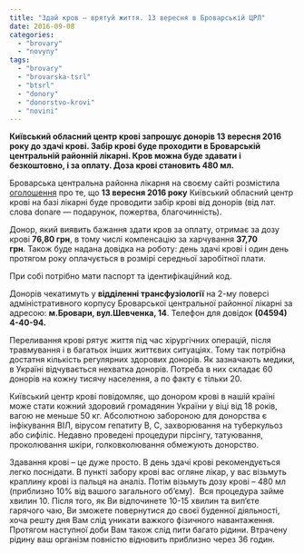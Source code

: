 ```yaml
---
title: "Здай кров – врятуй життя. 13 вересня в Броварській ЦРЛ"
date: 2016-09-08
categories: 
  - "brovary"
  - "novyny"
tags: 
  - "brovary"
  - "brovarska-tsrl"
  - "btsrl"
  - "donory"
  - "donorstvo-krovi"
  - "novini"
---
```


**Київський обласний центр крові запрошує донорів 13 вересня 2016 року до здачі крові. Забір крові буде проходити в Броварській центральній районній лікарні. Кров можна буде здавати і безкоштовно, і за оплату. Доза крові становить 480 мл.**

Броварська центральна районна лікарня на своєму сайті розмістила [оголошення](http://brovcrl.in.ua/zday-krov-vryatuy-zhyttya-4) про те, що **13 вересня 2016 року** Київський обласний центр крові на базі лікарні буде проводити забір крові від донорів (від лат. слова donare — подарунок, пожертва, благочинність).

Донор, який виявить бажання здати кров за оплату, отримає за дозу крові **76,80 грн**, в тому числі компенсацію за харчування **37,70 грн**. Також буде надана довідка на роботу: день здачі крові і один день протягом року оплачується в розмірі середньої заробітної плати.

При собі потрібно мати паспорт та ідентифікаційний код.

Донорів чекатимуть у **відділенні трансфузіології** на 2-му поверсі адміністративного корпусу Броварської центральної районної лікарні за адресою: **м.Бровари, вул.Шевченка, 14**. Телефон для довідок **(04594) 4-40-94.**

Переливання крові рятує життя під час хірургічних операцій, після травмування і в багатьох інших життєвих ситуаціях. Тому так потрібна достатня кількість регулярних здорових донорів. Як зазначають медики, в Україні відчувається нехватка донорів. Потреба в них складає 60 донорів на кожну тисячу населення, а по факту є тільки 20.

Київський центр крові повідомляє, що донором крові в нашій країні може стати кожний здоровий громадянин України у віці від 18 років, вагою не меньше 50 кг. Абсолютною забороною для донорства є інфікування ВІЛ, вірусом гепатиту В, С, захворювання на туберкульоз або сифіліс. Недавно проведені процедури пірсінгу, татуювання, проколювання шкіри, голковколювання обмежують донорство.

Здавання крові – це дуже просто. В день здачі крові рекомендується легко поснідати. В пункті забору крові вас огляне лікар, у вас візьмуть краплину крові із пальця на аналіз. Потім візьмуть дозу крові – 480 мл (приблизно 10% від вашого загального об’єму).  Вся процедура займе хвилин 10. Після того, як Ви відпочинете 10-15 хвилин та вип’єте гарячого чаю, Ви зможете повернутися до своєї буденної діяльності, хоча решту дня Вам слід уникати важкого фізичного навантаження. Протягом наступної доби Вам також слід пити багато рідини. Втрачену рідину ваш організм повністю відновить приблизно через 36 годин.
